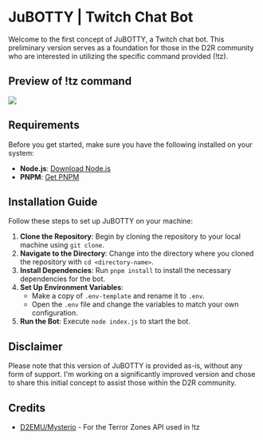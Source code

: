 # JuBOTTY | Twitch Chat Bot

Welcome to the first concept of JuBOTTY, a Twitch chat bot. This preliminary version serves as a foundation for those in the D2R community who are interested in utilizing the specific command provided (!tz).

## Preview of !tz command
![](https://i.imgur.com/jH0gxBk.png)

## Requirements

Before you get started, make sure you have the following installed on your system:

- **Node.js**: [Download Node.js](https://nodejs.org/)
- **PNPM**: [Get PNPM](https://pnpm.io/installation)

## Installation Guide

Follow these steps to set up JuBOTTY on your machine:

1. **Clone the Repository**: Begin by cloning the repository to your local machine using `git clone`.
2. **Navigate to the Directory**: Change into the directory where you cloned the repository with `cd <directory-name>`.
3. **Install Dependencies**: Run `pnpm install` to install the necessary dependencies for the bot.
4. **Set Up Environment Variables**:
   - Make a copy of `.env-template` and rename it to `.env`.
   - Open the `.env` file and change the variables to match your own configuration.
5. **Run the Bot**: Execute `node index.js` to start the bot.

## Disclaimer

Please note that this version of JuBOTTY is provided as-is, without any form of support. I'm working on a significantly improved version and chose to share this initial concept to assist those within the D2R community.

## Credits
- [D2EMU/Mysterio](https://www.d2emu.com/) - For the Terror Zones API used in !tz
